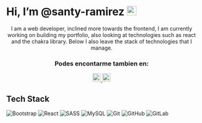 
# Hi, I’m @santy-ramirez <img src="https://media.giphy.com/media/hvRJCLFzcasrR4ia7z/giphy.gif" width="25px">

<div align="center">
 
I am a web developer, inclined more towards the frontend, I am currently working on building my portfolio, also looking at technologies such as react and the chakra library. Below I also leave the stack of technologies that I manage.
  <h3> Podes encontarme tambien en:</h3>
<a  align="center" href="https://www.linkedin.com/in/santiago-ramirez-b736501ab/">
  <img alt="LinkedIN" width="22px" src="https://raw.githubusercontent.com/peterthehan/peterthehan/master/assets/linkedin.svg" />
</a>
<a  align="center" href="https://www.twitter.com/santhy_Ramirez">
  <img alt="LinkedIN" width="22px" src="https://raw.githubusercontent.com/peterthehan/peterthehan/master/assets/twitter.svg" />
</a>
  </div>



## Tech Stack
![Bootstrap](https://img.shields.io/badge/bootstrap-%23563D7C.svg?style=for-the-badge&logo=bootstrap&logoColor=326fa8)
![React](https://img.shields.io/badge/react-%2320232a.svg?style=for-the-badge&logo=react&logoColor=%2361DAFB)
![SASS](https://img.shields.io/badge/SASS-hotpink.svg?style=for-the-badge&logo=SASS&logoColor=white)
![MySQL](https://img.shields.io/badge/mysql-%2300f.svg?style=for-the-badge&logo=mysql&logoColor=white)
![Git](https://img.shields.io/badge/git-%23F05033.svg?style=for-the-badge&logo=git&logoColor=white)
![GitHub](https://img.shields.io/badge/github-%23121011.svg?style=for-the-badge&logo=github&logoColor=white)
![GitLab](https://img.shields.io/badge/gitlab-%23181717.svg?style=for-the-badge&logo=gitlab&logoColor=white)


<!--* GitHub stats:  


<!--<a align="center" href="https://github.com/anuraghazra/github-readme-stats" style= "color:black;width:1000px;background:white">
  <img  src="https://github-readme-stats.anuraghazra1.vercel.app/api?username=santy-ramirez&show_icons=true&line_height=27&include_all_commits=true" alt="My github stats" />
</a>  

 
